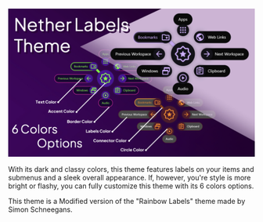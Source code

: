 <!--
SPDX-FileCopyrightText: Elfi Ox <https://github.com/elfi-ox>
SPDX-License-Identifier: CC-BY-1.0
-->

<p align="center">  
  <img src="banner.jpg" />
</p>

With its dark and classy colors, this theme features labels on your items and submenus and a sleek overall appearance. If, however, you're style is more bright or flashy, you can fully customize this theme with its 6 colors options.

This theme is a Modified version of the "Rainbow Labels" theme made by Simon Schneegans.
